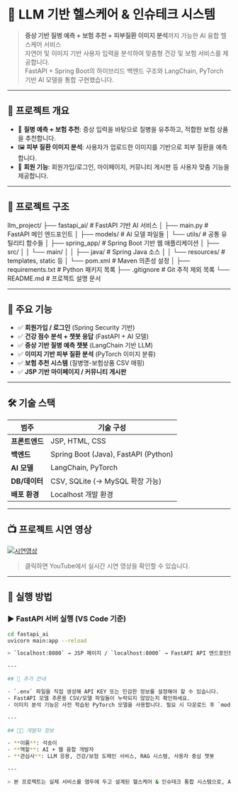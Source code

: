 # 🧠 LLM 기반 헬스케어 & 인슈테크 시스템

> **증상 기반 질병 예측 + 보험 추천 + 피부질환 이미지 분석**까지 가능한 AI 융합 헬스케어 서비스  
> 자연어 및 이미지 기반 사용자 입력을 분석하여 맞춤형 건강 및 보험 서비스를 제공합니다.  
> FastAPI + Spring Boot의 하이브리드 백엔드 구조와 LangChain, PyTorch 기반 AI 모델을 통합 구현했습니다.

---

## 🎯 프로젝트 개요

- 🧬 **질병 예측 + 보험 추천**: 증상 입력을 바탕으로 질병을 유추하고, 적합한 보험 상품을 추천합니다.
- 🖼️ **피부 질환 이미지 분석**: 사용자가 업로드한 이미지를 기반으로 피부 질환을 예측합니다.
- 🙋 **회원 기능**: 회원가입/로그인, 마이페이지, 커뮤니티 게시판 등 사용자 맞춤 기능을 제공합니다.

---

## 📂 프로젝트 구조

llm_project/
├── fastapi_ai/                         # FastAPI 기반 AI 서비스
│   ├── main.py                         # FastAPI 메인 엔드포인트
│   ├── models/                         # AI 모델 파일들
│   └── utils/                          # 공통 유틸리티 함수들
│
├── spring_app/                         # Spring Boot 기반 웹 애플리케이션
│   ├── src/
│   │   └── main/
│   │       ├── java/                   # Spring Java 소스
│   │       └── resources/              # templates, static 등
│   └── pom.xml                         # Maven 의존성 설정
│
├── requirements.txt                   # Python 패키지 목록
├── .gitignore                         # Git 추적 제외 목록
└── README.md                          # 프로젝트 설명 문서


---

## 🔧 주요 기능

- ✅ **회원가입 / 로그인** (Spring Security 기반)
- ✅ **건강 점수 분석 + 챗봇 응답** (FastAPI + AI 모델)
- ✅ **증상 기반 질병 예측 챗봇** (LangChain 기반 LLM)
- ✅ **이미지 기반 피부 질환 분석** (PyTorch 이미지 분류)
- ✅ **보험 추천 시스템** (질병명-보험상품 CSV 매핑)
- ✅ **JSP 기반 마이페이지 / 커뮤니티 게시판**

---

## 🛠️ 기술 스택

| 범주        | 기술 구성                             |
|-------------|----------------------------------------|
| **프론트엔드** | JSP, HTML, CSS                        |
| **백엔드**     | Spring Boot (Java), FastAPI (Python) |
| **AI 모델**    | LangChain, PyTorch                   |
| **DB/데이터**  | CSV, SQLite (→ MySQL 확장 가능)     |
| **배포 환경**  | Localhost 개발 환경                  |

---

## 📺 프로젝트 시연 영상

[![시연영상](images/sum.png)](https://www.youtube.com/watch?v=fuqEwFal0tw)

> 클릭하면 YouTube에서 실시간 시연 영상을 확인할 수 있습니다.

---

## 🚀 실행 방법

### ▶ FastAPI 서버 실행 (VS Code 기준)

```bash
cd fastapi_ai
uvicorn main:app --reload

> `localhost:8080` → JSP 페이지 / `localhost:8000` → FastAPI API 엔드포인트

---

## 📌 추가 안내

- `.env` 파일을 직접 생성해 API KEY 또는 민감한 정보를 설정해야 할 수 있습니다.
- FastAPI 모델 추론용 CSV/모델 파일들이 누락되지 않았는지 확인하세요.
- 이미지 분석 기능은 사전 학습된 PyTorch 모델을 사용합니다. 필요 시 다운로드 후 `models/` 폴더에 배치하세요.

---

## 👩‍💻 개발자 정보

- **이름**: 석송이  
- **역할**: AI + 웹 융합 개발자  
- **관심사**: LLM 응용, 건강/보험 도메인 서비스, RAG 시스템, 사용자 중심 챗봇

---

> 본 프로젝트는 실제 서비스를 염두에 두고 설계된 헬스케어 & 인슈테크 통합 시스템으로, AI 모델 활용과 웹 백엔드 통합에 대한 역량을 실질적으로 보여주는 포트폴리오입니다.
